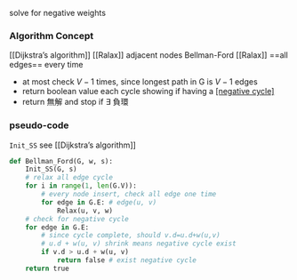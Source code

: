 solve for negative weights
### Algorithm Concept
[[Dijkstra’s algorithm]] [[Ralax]] adjacent nodes
Bellman-Ford [[Ralax]] ==all edges== every time
* at most check $V-1$ times, since longest path in G is $V-1$ edges
* return boolean value each cycle showing if having a [[negative cycle]](負環) 
* return 無解 and stop if $\exists$ 負環

### pseudo-code
`Init_SS` see [[Dijkstra’s algorithm]]
```python
def Bellman_Ford(G, w, s):
	Init_SS(G, s)
	# relax all edge cycle
	for i in range(1, len(G.V)):
		# every node insert, check all edge one time
		for edge in G.E: # edge(u, v)
			Relax(u, v, w)
	# check for negative cycle
	for edge in G.E:
		# since cycle complete, should v.d=u.d+w(u,v)
		# u.d + w(u, v) shrink means negative cycle exist
		if v.d > u.d + w(u, v)
			return false # exist negative cycle
	return true
```